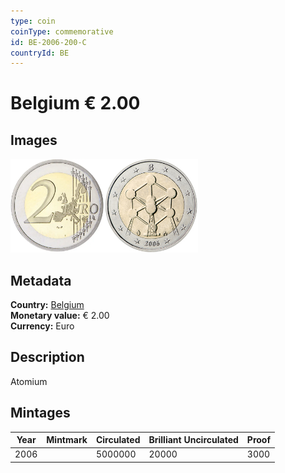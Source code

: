 ```yaml
---
type: coin
coinType: commemorative
id: BE-2006-200-C
countryId: BE
---
```


# Belgium € 2.00

## Images

<img src="../../Images/common-2002-200.webp" height="150" alt="Front image"><img src="Images/BE-2006-200.webp" height="150" alt="Back image">

## Metadata

**Country:** [Belgium](../../Countries/Belgium/index.md)\
**Monetary value:** € 2.00\
**Currency:** Euro

## Description

Atomium

## Mintages

| Year | Mintmark | Circulated | Brilliant Uncirculated | Proof |
| ---- | -------- | ---------- | ---------------------- | ----- |
| 2006 |          | 5000000    | 20000                  | 3000  |
